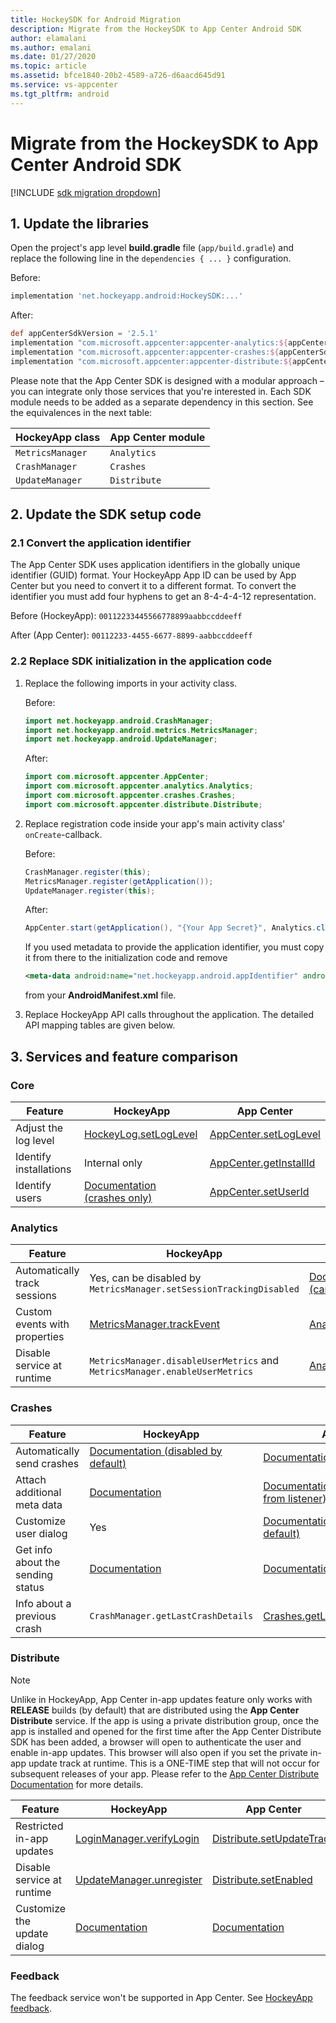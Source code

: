 ```yaml
---
title: HockeySDK for Android Migration
description: Migrate from the HockeySDK to App Center Android SDK
author: elamalani
ms.author: emalani
ms.date: 01/27/2020
ms.topic: article
ms.assetid: bfce1840-20b2-4589-a726-d6aacd645d91
ms.service: vs-appcenter
ms.tgt_pltfrm: android
---
```


# Migrate from the HockeySDK to App Center Android SDK

[!INCLUDE [sdk migration dropdown](includes/sdk-migration-dropdown.md)]

## 1. Update the libraries

Open the project's app level **build.gradle** file (`app/build.gradle`) and replace the following line in the `dependencies { ... }` configuration.

Before:

```groovy
implementation 'net.hockeyapp.android:HockeySDK:...'
```

After:

```groovy
def appCenterSdkVersion = '2.5.1'
implementation "com.microsoft.appcenter:appcenter-analytics:${appCenterSdkVersion}"
implementation "com.microsoft.appcenter:appcenter-crashes:${appCenterSdkVersion}"
implementation "com.microsoft.appcenter:appcenter-distribute:${appCenterSdkVersion}"
```

Please note that the App Center SDK is designed with a modular approach – you can integrate only those services that you're interested in. Each SDK module needs to be added as a separate dependency in this section. See the equivalences in the next table:

HockeyApp class  | App Center module
---------------- | -----------------
`MetricsManager` | `Analytics`
`CrashManager`   | `Crashes`
`UpdateManager`  | `Distribute`

## 2. Update the SDK setup code

### 2.1 Convert the application identifier

The App Center SDK uses application identifiers in the globally unique identifier (GUID) format. Your HockeyApp App ID can be used by App Center but you need to convert it to a different format. To convert the identifier you must add four hyphens to get an 8-4-4-4-12 representation.

Before (HockeyApp):
`00112233445566778899aabbccddeeff`

After (App Center):
`00112233-4455-6677-8899-aabbccddeeff`

### 2.2 Replace SDK initialization in the application code

1. Replace the following imports in your activity class.

    Before:

    ```java
    import net.hockeyapp.android.CrashManager;
    import net.hockeyapp.android.metrics.MetricsManager;
    import net.hockeyapp.android.UpdateManager;
    ```

    After:

    ```java
    import com.microsoft.appcenter.AppCenter;
    import com.microsoft.appcenter.analytics.Analytics;
    import com.microsoft.appcenter.crashes.Crashes;
    import com.microsoft.appcenter.distribute.Distribute;
    ```

1. Replace registration code inside your app's main activity class' `onCreate`-callback.

    Before:

    ```java
    CrashManager.register(this);
    MetricsManager.register(getApplication());
    UpdateManager.register(this);
    ```

    After:

    ```java
    AppCenter.start(getApplication(), "{Your App Secret}", Analytics.class, Crashes.class, Distribute.class);
    ```

    If you used metadata to provide the application identifier, you must copy it from there to the initialization code and remove

    ```xml
    <meta-data android:name="net.hockeyapp.android.appIdentifier" android:value="..." />
    ```

    from your **AndroidManifest.xml** file.

1. Replace HockeyApp API calls throughout the application. The detailed API mapping tables are given below.

## 3. Services and feature comparison

### Core

Feature | HockeyApp | App Center
------- | --------- | ---
Adjust the log level | [HockeyLog.setLogLevel](https://support.hockeyapp.net/kb/client-integration-android/hockeyapp-for-android-sdk#4-8-control-output-to-logcat) | [AppCenter.setLogLevel](~/sdk/other-apis/android.md#adjust-the-log-level)
Identify installations | Internal only | [AppCenter.getInstallId](~/sdk/other-apis/android.md#identify-installations)
Identify users | [Documentation (crashes only)](https://support.hockeyapp.net/kb/client-integration-android/customization-options-for-android#method-getuserid)| [AppCenter.setUserId](~/sdk/other-apis/android.md#identify-users)

### Analytics

Feature | HockeyApp | App Center
------- | --------- | ---
Automatically track sessions | Yes, can be disabled by `MetricsManager.setSessionTrackingDisabled` | [Documentation (cannot be disabled)](~/sdk/analytics/android.md#session-and-device-information)
Custom events with properties | [MetricsManager.trackEvent](https://support.hockeyapp.net/kb/client-integration-android/hockeyapp-for-android-sdk#2-5-add-user-metrics) | [Analytics.trackEvent](~/sdk/analytics/android.md#custom-events)
Disable service at runtime | `MetricsManager.disableUserMetrics` and `MetricsManager.enableUserMetrics` | [Analytics.setEnabled](~/sdk/analytics/android.md#enable-or-disable-app-center-analytics-at-runtime)

### Crashes

Feature | HockeyApp | App Center
------- | --------- | ---
Automatically send crashes | [Documentation (disabled by default)](https://support.hockeyapp.net/kb/client-integration-android/hockeyapp-for-android-sdk#4-2-1-auto-send-crash-reports) | [Documentation (enabled by default)](~/sdk/crashes/android.md#should-the-crash-be-processed)
Attach additional meta data | [Documentation](https://support.hockeyapp.net/kb/client-integration-android/hockeyapp-for-android-sdk#4-2-2-attach-additional-meta-data) | [Documentation (can be attached from listener)](~/sdk/crashes/android.md#add-attachments-to-a-crash-report)
Customize user dialog | Yes | [Documentation (not provided by default)](~/sdk/crashes/android.md#ask-for-the-users-consent-to-send-a-crash-log)
Get info about the sending status | [Documentation](https://support.hockeyapp.net/kb/client-integration-android/customization-options-for-android#method-oncrashessent) | [Documentation](~/sdk/crashes/android.md#get-information-about-the-sending-status-for-a-crash-log)
Info about a previous crash | `CrashManager.getLastCrashDetails` | [Crashes.getLastSessionCrashReport](~/sdk/crashes/android.md#get-more-information-about-a-previous-crash)

### Distribute

> [!NOTE]
> Unlike in HockeyApp, App Center in-app updates feature only works with **RELEASE** builds (by default) that are distributed using the **App Center Distribute** service.
 If the app is using a private distribution group, once the app is installed and opened for the first time after the App Center Distribute SDK has been added, a browser will open to authenticate the user and enable in-app updates. This browser will also open if you set the private in-app update track at runtime. This is a ONE-TIME step that will not occur for subsequent releases of your app. Please refer to the [App Center Distribute Documentation](~/sdk/distribute/android.md#how-do-in-app-updates-work) for more details.

Feature | HockeyApp | App Center
------- | --------- | ---
Restricted in-app updates | [LoginManager.verifyLogin](https://support.hockeyapp.net/kb/client-integration-android/hockeyapp-for-android-sdk#4-5-authentication) | [Distribute.setUpdateTrack](~/sdk/distribute/android.md#use-private-distribution-group)
Disable service at runtime | [UpdateManager.unregister](https://support.hockeyapp.net/kb/client-integration-android/hockeyapp-for-android-sdk#2-6-add-update-distribution) | [Distribute.setEnabled](~/sdk/distribute/android.md#enable-or-disable-app-center-distribute-at-runtime)
Customize the update dialog | [Documentation](https://support.hockeyapp.net/kb/client-integration-android/hockeyapp-for-android-sdk#4-3-1-providing-your-own-user-interface-for-the-update-process) | [Documentation](~/sdk/distribute/android.md#customize-or-localize-the-in-app-update-dialog)

### Feedback

The feedback service won't be supported in App Center. See [HockeyApp feedback](feedback.md).
